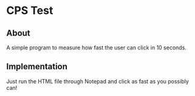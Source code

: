 # CPS Test

## About

A simple program to measure how fast the user can click in 10 seconds. 

## Implementation

Just run the HTML file through Notepad and click as fast as you possibly can!
